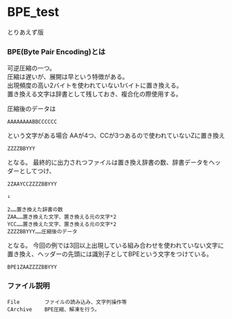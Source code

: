 # BPE_test
とりあえず版


### BPE(Byte Pair Encoding)とは
可逆圧縮の一つ。<br>
圧縮は遅いが、展開は早という特徴がある。<br>
出現頻度の高い2バイトを使われていない1バイトに置き換える。<br>
置き換える文字は辞書として残しておき、複合化の際使用する。<br>

圧縮後のデータは
```
AAAAAAAABBCCCCCC
```
という文字がある場合
AAが4つ、CCが3つあるので使われていないZに置き換え
```
ZZZZBBYYY
```
となる。
最終的に出力されつファイルは置き換え辞書の数、辞書データをヘッダーとしてつけ、
```
2ZAAYCCZZZZBBYYY

↓

2……置き換えた辞書の数
ZAA……置き換えた文字、置き換える元の文字*2
YCC……置き換えた文字、置き換える元の文字*2
ZZZZBBYYY……圧縮後のデータ

```
となる。
今回の例では3回以上出現している組み合わせを使われていない文字に置き換え、ヘッダーの先頭には識別子としてBPEという文字をつけている。<br>
```
BPE1ZAAZZZZBBYYY
```


### ファイル説明
```
File		ファイルの読み込み、文字列操作等
CArchive	BPE圧縮、解凍を行う。
```




